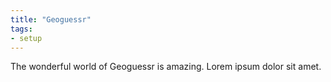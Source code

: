 ```yaml
---
title: "Geoguessr"
tags:
- setup
---
```

The wonderful world of Geoguessr is amazing.
Lorem ipsum dolor sit amet.